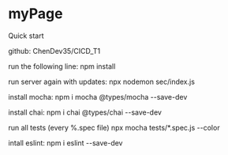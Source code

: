 # myPage

Quick start

github:
ChenDev35/CICD_T1

run the following line:
npm install

run server again with updates:
npx nodemon sec/index.js

install mocha:
npm i mocha @types/mocha --save-dev

install chai:
npm i chai @types/chai --save-dev

run all tests (every %.spec file)
npx mocha tests/*.spec.js --color

intall eslint:
npm i eslint --save-dev
